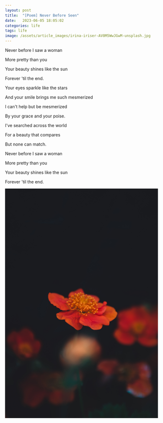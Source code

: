 ```yaml
---
layout: post
title:  "[Poem] Never Before Seen"
date:   2023-06-05 18:05:02
categories: life
tags: life
image: /assets/article_images/irina-iriser-AV0M5WwJGwM-unsplash.jpg
---
```


Never before I saw a woman

More pretty than you

Your beauty shines like the sun

Forever 'til the end.

Your eyes sparkle like the stars

And your smile brings me such mesmerized

I can't help but be mesmerized

By your grace and your poise.

I've searched across the world

For a beauty that compares

But none can match.

Never before I saw a woman

More pretty than you

Your beauty shines like the sun

Forever 'til the end.

![Photo by Andriyko Podilnyk](/assets/article_images/andriyko-podilnyk-4Cep-u-04rA-unsplash.jpg "on Unsplash")



